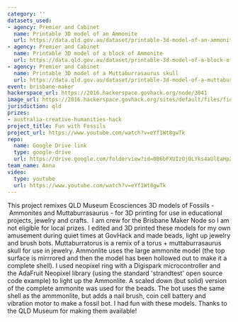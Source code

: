 ```yaml
---
category: ''
datasets_used:
- agency: Premier and Cabinet
  name: Printable 3D model of an Ammonite
  url: https://data.qld.gov.au/dataset/printable-3d-model-of-an-ammonite
- agency: Premier and Cabinet
  name: Printable 3D model of a block of Ammonite
  url: https://data.qld.gov.au/dataset/printable-3d-model-of-a-block-of-ammonite
- agency: Premier and Cabinet
  name: Printable 3D model of a Muttaburrasaurus skull
  url: https://data.qld.gov.au/dataset/printable-3d-model-of-a-muttaburrasaurus-skull
event: brisbane-maker
hackerspace_url: https://2016.hackerspace.govhack.org/node/3041
image_url: https://2016.hackerspace.govhack.org/sites/default/files/field/image/ammonitebot.jpg
jurisdiction: qld
prizes:
- australia-creative-humanities-hack
project_title: Fun with Fossils
project_url: https://www.youtube.com/watch?v=eYf1Wt8gwTk
repo:
  name: Google Drive link
  type: google-drive
  url: https://drive.google.com/folderview?id=0B6bFXUIzOjOLYks4aUlEaHpZMTA&usp=sharing
team_name: Anna
video:
  type: youtube
  url: https://www.youtube.com/watch?v=eYf1Wt8gwTk
---
```


This project remixes QLD Museum Ecosciences 3D models of Fossils - Ammonites and Muttaburrasaurus - for 3D printing for use in educational projects, jewelry and crafts. 
I am crew for the Brisbane Maker Node so I am not eligible for local prizes.
I edited and 3D printed these models for my own amusement during quiet times at GovHack and made beads, light up jewelry and brush bots.
Muttaburratorus is a remix of a torus + muttaburrasaurus skull for use in jewelry.
Ammonlite uses the large ammonite model (the top surface is mirrrored and then the model has been hollowed out to make it a complete shell). I used neopixel ring with a Digispark microcontroller and the AdaFruit Neopixel library (using the standard 'strandtest' open source code example) to light up the Ammonlite.
A scaled down (but solid) version of the complete ammonite was used for the beads.
The bot uses the same shell as the ammmonlite, but adds a nail brush, coin cell battery and vibration motor to make a fossil bot.
I had fun with these models. Thanks to the QLD Museum for making them available!